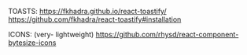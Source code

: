 TOASTS: <https://fkhadra.github.io/react-toastify/> <https://github.com/fkhadra/react-toastify#installation>

ICONS: (very- lightweight) <https://github.com/rhysd/react-component-bytesize-icons>

